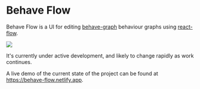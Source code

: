 # Behave Flow

Behave Flow is a UI for editing [behave-graph](https://github.com/bhouston/behave-graph) behaviour graphs using [react-flow](https://github.com/wbkd/react-flow).

<img src="https://user-images.githubusercontent.com/954416/182927585-c9b876bd-66dc-4331-864c-42d209e3a6f3.png" />

It's currently under active development, and likely to change rapidly as work continues.

A live demo of the current state of the project can be found at https://behave-flow.netlify.app.
